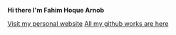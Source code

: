 **Hi there I'm Fahim Hoque Arnob**

[Visit my personal website](http://fahimhoque.com)
[All my github works are here](https://fahimhoque.github.io/)
